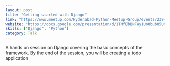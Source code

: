 ```yaml
---
layout: post
title: "Getting started with Django"
link: "https://www.meetup.com/Hyderabad-Python-Meetup-Group/events/239460973/"
website: "https://docs.google.com/presentation/d/1TMfEbBNFWy1Uo0bubO5Uxk19lNbRnB2W0NSVLjGd8Gc/edit#slide=id.p"
skills: ["Django", "Python"]
category: Talk
---
```


A hands on session on Django covering the basic concepts of the framework.
By the end of the session, you will be creating a todo application
